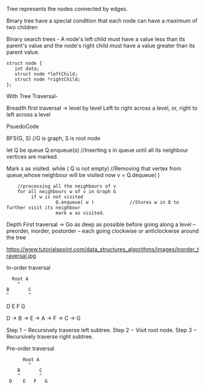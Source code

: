 Tree represents the nodes connected by edges.

Binary tree have a special condition that each node can have a maximum of two children

Binary search trees - A node's left child must have a value less than its parent's value and the node's right child must have a value greater than its parent value.

```
struct node {
   int data;   
   struct node *leftChild;
   struct node *rightChild;
};
```


With Tree Traversal-

Breadth first traversal
-> level by level
Left to right across a level, or, right to left across a level

PsuedoCode

BFS(G, S) //G is graph, S is root node

let Q be queue
Q.enqueue(s) //Inserting s in queue until all its neighbour vertices are marked.

Mark s as visited.
    while ( Q is not empty)
         //Removing that vertex from queue,whose neighbour will be visited now
         v  =  Q.dequeue( )

        //processing all the neighbours of v  
        for all neighbours w of v in Graph G
             if w is not visited
                      Q.enqueue( w )             //Stores w in Q to further visit its neighbour
                      mark w as visited.



Depth First traversal
-> Go as deep as possible before going along a level
– preorder, inorder, postorder – each going clockwise or anticlockwise
around the tree

https://www.tutorialspoint.com/data_structures_algorithms/images/inorder_traversal.jpg


In-order traversal

      Root A
        ^
    B       C
    ^       ^  
 D    E   F   G

D → B → E → A → F → C → G

Step 1 − Recursively traverse left subtree.
Step 2 − Visit root node.
Step 3 − Recursively traverse right subtree.

Pre-order traversal

          Root A
            ^
        B       C
        ^       ^  
     D    E   F   G
